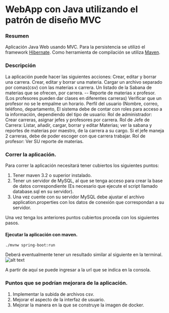 # WebApp con Java utilizando el patrón de diseño MVC

### Resumen
Aplicación Java Web usando MVC.
Para la persistencia se utilizó  el framework [Hibernate](https://hibernate.org/orm/).
Como herramienta de compilación se utiliza [Maven](https://maven.apache.org/).

### Descripción
La aplicación puede hacer las siguientes acciones:
Crear, editar y borrar una carrera.
Crear, editar y borrar una materia. 
Cargar un archivo separado por comas(csv) con las materias x carrera.
Un listado de la Sabana de materias que se ofrecen, por carrera. --
Reporte de materias x profesor. (Los profesores pueden dar clases en diferentes carreras)
Verificar que un profesor no se le empalme un horario.
Perfil del usuario (Nombre, correo, teléfono, departamento,
El sistema debe de contar con roles para acceso a la información, dependiendo del tipo de usuario:
          Rol de administrador: Crear carreras, asignar jefes y profesores por carrera.
          Rol de Jefe de Carrera: Listar, añadir, cargar, borrar y editar Materias; ver la sabana y reportes de 
                                                  materias por maestro, de la carrera a su cargo.
                                                  Si el jefe maneja 2 carreras, debe de poder escoger con que carrera trabajar.
          Rol de profesor: Ver SU reporte de materias.



### Correr la aplicación.

Para correr la aplicación necesitará tener cubiertos los siguientes puntos:

1. Tener maven 3.2 o superior instalado.
2. Tener un servidor de MySQL, al que se tenga acceso para crear la base de datos correspondiente (Es necesario que ejecute el script llamado database.sql en su servidor).
3. Una vez cuente con su servidor MySQL debe ajustar el archivo application.properties con los datos de conexión que correspondan a su servidor.

Una vez tenga los anteriores puntos cubiertos proceda con los siguientes pasos.

#### Ejecutar la aplicación con maven.
```
./mvnw spring-boot:run
```

Deberá eventualmente tener un resultado similar al siguiente en la terminal.
![alt text](./images/images.png "Aplicacion corriendo en la terminal")

A partir de aquí se puede ingresar a la url que se indica en la consola.

### Puntos que se podrían mejorara de la aplicación.
1. Implementar la subida de archivos csv.
2. Mejorar el aspecto de la interfaz de usuario.
3. Mejorar la manera en la que se construye la imagen de docker.
